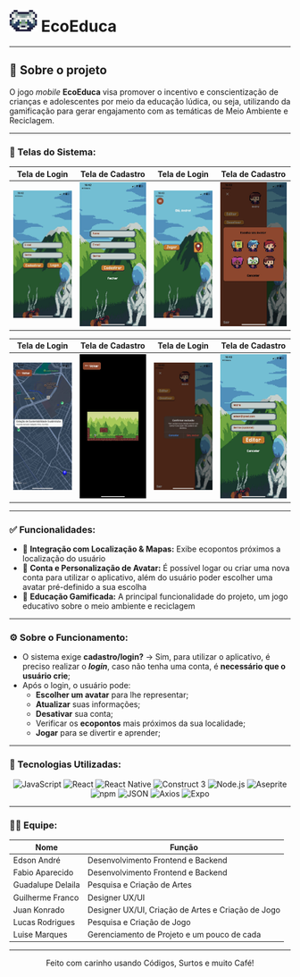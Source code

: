 # ![Logo](./assets/logoGuaxinim.png)  EcoEduca

---

## 📝 Sobre o projeto

O jogo _mobile_ **EcoEduca** visa promover o incentivo e conscientização de crianças e adolescentes por meio da educação lúdica, ou seja, utilizando da gamificação para gerar engajamento com as temáticas de Meio Ambiente e Reciclagem.

---

### 📸 Telas do Sistema:
| **Tela de Login** | **Tela de Cadastro** | **Tela de Login** | **Tela de Cadastro** |
| ----------------- | -------------------- |  ----------------- | -------------------- |
| <img src="./assets/Telas/Login.jpeg" alt="Tela de Login" width="200"> | <img src="./assets/Telas/Cadastro.jpeg" alt="Tela de Cadastro" width="200"> |  <img src="./assets/Telas/Inicio.jpeg" alt="Tela de Inicio" width="200"> |<img src="./assets/Telas/Avatar.jpeg" alt="Tela de Avatar" width="200"> |
  
| **Tela de Login** | **Tela de Cadastro** |   **Tela de Login** | **Tela de Cadastro** |
| ----------------- | -------------------- |  ----------------- | -------------------- |
| <img src="./assets/Telas/Mapa.jpeg" alt="Tela de Mapa" width="200"> |<img src="./assets/Telas/Jogo.jpeg" alt="Tela de Jogo" width="200"> | <img src="./assets/Telas/Exclusao.jpeg" alt="Tela de Exclusão" width="200"> | <img src="./assets/Telas/AlterarCadastro.jpeg" alt="Tela de Alterar Cadastro" width="200"> |

---

### ✅ Funcionalidades:

- 🎯 **Integração com Localização & Mapas:** Exibe ecopontos próximos a localização do usuário
- 🎨 **Conta e Personalização de Avatar:** É possível logar ou criar uma nova conta para utilizar o aplicativo, além do usuário poder escolher uma avatar pré-definido a sua escolha
- 🚀 **Educação Gamificada:** A principal funcionalidade do projeto, um jogo educativo sobre o meio ambiente e reciclagem

---

### ⚙️ Sobre o Funcionamento:

- O sistema exige **cadastro/login?** → Sim, para utilizar o aplicativo, é preciso realizar o **_login_**, caso não tenha uma conta, é **necessário que o usuário crie**;
- Após o login, o usuário pode:
  - **Escolher um avatar** para lhe representar;
  - **Atualizar** suas informações;
  - **Desativar** sua conta;
  - Verificar os **ecopontos** mais próximos da sua localidade;
  - **Jogar** para se divertir e aprender;

---

### 🧪 Tecnologias Utilizadas:

<div align="center">

![JavaScript](https://img.shields.io/badge/JavaScript-F7DF1E.svg?style=flat&logo=JavaScript&logoColor=black)
![React](https://img.shields.io/badge/React-61DAFB.svg?style=flat&logo=React&logoColor=black)
![React Native](https://img.shields.io/badge/React_Native-20232A?style=flat&logo=react&logoColor=61DAFB)
![Construct 3](https://img.shields.io/badge/Construct_3-01E2C9?style=flat&logo=Construct%203&logoColor=black)
![Node.js](https://img.shields.io/badge/Node.js-339933?style=flat&logo=node.js&logoColor=white)
![Aseprite](https://img.shields.io/badge/Aseprite-655461?style=flat&logo=Aseprite&logoColor=white)
![npm](https://img.shields.io/badge/npm-CB3837.svg?style=flat&logo=npm&logoColor=white)
![JSON](https://img.shields.io/badge/JSON-9777A8.svg?style=flat&logo=JSON&logoColor=white)
![Axios](https://img.shields.io/badge/Axios-3167EB.svg?style=flat&logo=Axios&logoColor=white)
![Expo](https://img.shields.io/badge/Expo-5A29E4.svg?style=flat&logo=Expo&logoColor=white)

</div>

---

### 👨‍💻 Equipe:

| Nome | Função |
|------|--------|
| Edson André | Desenvolvimento Frontend e Backend |
| Fabio Aparecido| Desenvolvimento Frontend e Backend |
| Guadalupe Delaila | Pesquisa e Criação de Artes |
| Guilherme Franco | Designer UX/UI |
| Juan Konrado| Designer UX/UI, Criação de Artes e Criação de Jogo |
| Lucas Rodrigues | Pesquisa e Criação de Jogo |
| Luise Marques | Gerenciamento de Projeto e um pouco de cada |

---

<p align="center">
  Feito com carinho usando Códigos, Surtos e muito Café!
</p>
